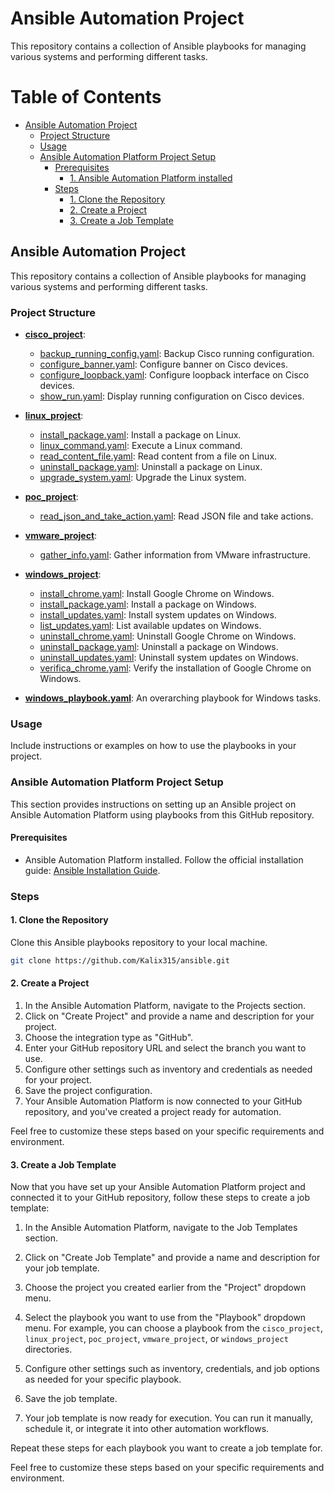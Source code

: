 # Ansible Automation Project

This repository contains a collection of Ansible playbooks for managing various systems and performing different tasks.

# Table of Contents

- [Ansible Automation Project](#ansible-automation-project)
  - [Project Structure](#project-structure)
  - [Usage](#usage)
  - [Ansible Automation Platform Project Setup](#ansible-automation-platform-project-setup)
    - [Prerequisites](#prerequisites)
      - [1. Ansible Automation Platform installed](#ansible-automation-platform-installed)
    - [Steps](#steps)
      - [1. Clone the Repository](#1-clone-the-repository)
      - [2. Create a Project](#2-create-a-project)
      - [3. Create a Job Template](#3-create-a-job-template)

## Ansible Automation Project

This repository contains a collection of Ansible playbooks for managing various systems and performing different tasks.

### Project Structure

- [**cisco_project**](cisco_project):
  - [backup_running_config.yaml](cisco_project/backup_running_config.yaml): Backup Cisco running configuration.
  - [configure_banner.yaml](cisco_project/configure_banner.yaml): Configure banner on Cisco devices.
  - [configure_loopback.yaml](cisco_project/configure_loopback.yaml): Configure loopback interface on Cisco devices.
  - [show_run.yaml](cisco_project/show_run.yaml): Display running configuration on Cisco devices.

- [**linux_project**](linux_project):
  - [install_package.yaml](linux_project/install_package.yaml): Install a package on Linux.
  - [linux_command.yaml](linux_project/linux_command.yaml): Execute a Linux command.
  - [read_content_file.yaml](linux_project/read_content_file.yaml): Read content from a file on Linux.
  - [uninstall_package.yaml](linux_project/uninstall_package.yaml): Uninstall a package on Linux.
  - [upgrade_system.yaml](linux_project/upgrade_system.yaml): Upgrade the Linux system.

- [**poc_project**](poc_project):
  - [read_json_and_take_action.yaml](poc_project/read_json_and_take_action.yaml): Read JSON file and take actions.

- [**vmware_project**](vmware_project):
  - [gather_info.yaml](vmware_project/gather_info.yaml): Gather information from VMware infrastructure.

- [**windows_project**](windows_project):
  - [install_chrome.yaml](windows_project/install_chrome.yaml): Install Google Chrome on Windows.
  - [install_package.yaml](windows_project/install_package.yaml): Install a package on Windows.
  - [install_updates.yaml](windows_project/install_updates.yaml): Install system updates on Windows.
  - [list_updates.yaml](windows_project/list_updates.yaml): List available updates on Windows.
  - [uninstall_chrome.yaml](windows_project/uninstall_chrome.yaml): Uninstall Google Chrome on Windows.
  - [uninstall_package.yaml](windows_project/uninstall_package.yaml): Uninstall a package on Windows.
  - [uninstall_updates.yaml](windows_project/uninstall_updates.yaml): Uninstall system updates on Windows.
  - [verifica_chrome.yaml](windows_project/verifica_chrome.yaml): Verify the installation of Google Chrome on Windows.

- [**windows_playbook.yaml**](windows_playbook.yaml): An overarching playbook for Windows tasks.

### Usage

Include instructions or examples on how to use the playbooks in your project.

### Ansible Automation Platform Project Setup

This section provides instructions on setting up an Ansible project on Ansible Automation Platform using playbooks from this GitHub repository.

#### Prerequisites

  - Ansible Automation Platform installed.
  Follow the official installation guide: [Ansible Installation Guide](https://docs.ansible.com/ansible/latest/installation_guide/intro_installation.html).

### Steps

#### 1. Clone the Repository

Clone this Ansible playbooks repository to your local machine.

```bash
git clone https://github.com/Kalix315/ansible.git
```

#### 2. Create a Project

1. In the Ansible Automation Platform, navigate to the Projects section.
2. Click on "Create Project" and provide a name and description for your project.
3. Choose the integration type as "GitHub".
4. Enter your GitHub repository URL and select the branch you want to use.
5. Configure other settings such as inventory and credentials as needed for your project.
6. Save the project configuration.
7. Your Ansible Automation Platform is now connected to your GitHub repository, and you've created a project ready for automation.

Feel free to customize these steps based on your specific requirements and environment.

#### 3. Create a Job Template

Now that you have set up your Ansible Automation Platform project and connected it to your GitHub repository, follow these steps to create a job template:

1. In the Ansible Automation Platform, navigate to the Job Templates section.

2. Click on "Create Job Template" and provide a name and description for your job template.

3. Choose the project you created earlier from the "Project" dropdown menu.

4. Select the playbook you want to use from the "Playbook" dropdown menu. For example, you can choose a playbook from the `cisco_project`, `linux_project`, `poc_project`, `vmware_project`, or `windows_project` directories.

5. Configure other settings such as inventory, credentials, and job options as needed for your specific playbook.

6. Save the job template.

7. Your job template is now ready for execution. You can run it manually, schedule it, or integrate it into other automation workflows.

Repeat these steps for each playbook you want to create a job template for.

Feel free to customize these steps based on your specific requirements and environment.
